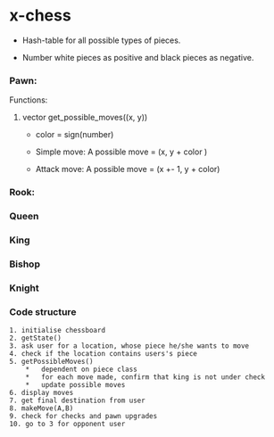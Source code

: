 # x-chess

* Hash-table for all possible types of pieces.

* Number white pieces as positive and black pieces as 
negative.

### Pawn:

Functions:

1. vector<points> get_possible_moves((x, y))

      * color = sign(number)

      * Simple move: A possible move = (x, y + color )

      * Attack move: A possible move = (x +- 1, y + color)

### Rook:

### Queen

### King

### Bishop

### Knight

### Code structure

	1. initialise chessboard
	2. getState()
	3. ask user for a location, whose piece he/she wants to move
	4. check if the location contains users's piece
	5. getPossibleMoves()
		*	dependent on piece class
		*	for each move made, confirm that king is not under check
		*	update possible moves
	6. display moves
	7. get final destination from user
	8. makeMove(A,B)
	9. check for checks and pawn upgrades
	10. go to 3 for opponent user

